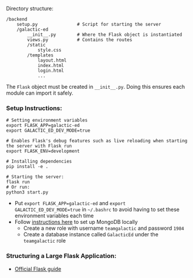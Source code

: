 Directory structure:

```
/backend
    setup.py               # Script for starting the server
    /galactic-ed
        __init__.py        # Where the Flask object is instantiated
        views.py           # Contains the routes
        /static
            style.css
        /templates
            layout.html
            index.html
            login.html
            ...
```

The `Flask` object must be created in `__init__.py`. Doing this ensures each module can import it safely.

### Setup Instructions:

```
# Setting environment variables
export FLASK_APP=galactic-ed
export GALACTIC_ED_DEV_MODE=true

# Enables Flask's debug features such as live reloading when starting the server with Flask run
export FLASK_ENV=development

# Installing dependencies
pip install -e .

# Starting the server:
flask run
# Or run:
python3 start.py
```

-   Put `export FLASK_APP=galactic-ed` and `export GALACTIC_ED_DEV_MODE=true` in `~/.bashrc` to avoid having to set these environment variables each time
-   Follow <a href="https://docs.mongodb.com/manual/tutorial/install-mongodb-on-ubuntu/">instructions here</a> to set up MongoDB locally
    -   Create a new role with username `teamgalactic` and password `1984`
    -   Create a database instance called `GalacticEd` under the `teamgalactic` role

### Structuring a Large Flask Application:

-   <a href="https://flask.palletsprojects.com/en/1.1.x/patterns/packages/">Official Flask guide</a>
